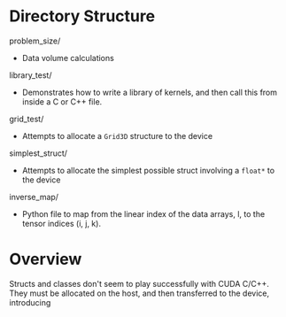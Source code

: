 # Directory Structure
problem_size/
- Data volume calculations

library_test/
- Demonstrates how to write a library of kernels, and then call this from inside a C or C++ file.

grid_test/
- Attempts to allocate a `Grid3D` structure to the device

simplest_struct/
- Attempts to allocate the simplest possible struct involving a `float*` to the device

inverse_map/
- Python file to map from the linear index of the data arrays, l, to the tensor indices (i, j, k).

# Overview
Structs and classes don't seem to play successfully with CUDA C/C++. They must be allocated on the host, and then transferred to the device, introducing 